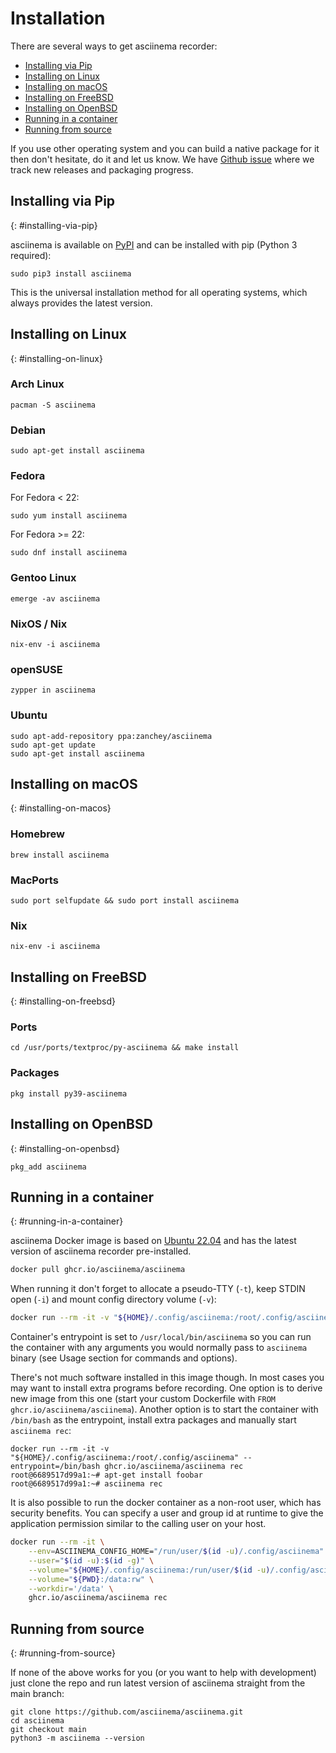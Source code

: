# Installation

There are several ways to get asciinema recorder:

- [Installing via Pip](#installing-via-pip)
- [Installing on Linux](#installing-on-linux)
- [Installing on macOS](#installing-on-macos)
- [Installing on FreeBSD](#installing-on-freebsd)
- [Installing on OpenBSD](#installing-on-openbsd)
- [Running in a container](#running-in-a-container)
- [Running from source](#running-from-source)

If you use other operating system and you can build a native package for it then
don't hesitate, do it and let us know. We have [Github
issue](https://github.com/asciinema/asciinema/issues/116) where we track new
releases and packaging progress.

## Installing via Pip
{: #installing-via-pip}

asciinema is available on [PyPI](https://pypi.python.org/pypi/asciinema) and can
be installed with pip (Python 3 required):

    sudo pip3 install asciinema

This is the universal installation method for all operating systems, which
always provides the latest version.

## Installing on Linux
{: #installing-on-linux}

### Arch Linux

    pacman -S asciinema

### Debian

    sudo apt-get install asciinema

### Fedora

For Fedora < 22:

    sudo yum install asciinema

For Fedora >= 22:

    sudo dnf install asciinema

### Gentoo Linux

    emerge -av asciinema

### NixOS / Nix

    nix-env -i asciinema

### openSUSE

    zypper in asciinema

### Ubuntu

    sudo apt-add-repository ppa:zanchey/asciinema
    sudo apt-get update
    sudo apt-get install asciinema

## Installing on macOS
{: #installing-on-macos}

### Homebrew

    brew install asciinema

### MacPorts

    sudo port selfupdate && sudo port install asciinema

### Nix

    nix-env -i asciinema

## Installing on FreeBSD
{: #installing-on-freebsd}

### Ports

    cd /usr/ports/textproc/py-asciinema && make install

### Packages

    pkg install py39-asciinema

## Installing on OpenBSD
{: #installing-on-openbsd}

    pkg_add asciinema

## Running in a container
{: #running-in-a-container}

asciinema Docker image is based on [Ubuntu
22.04](https://releases.ubuntu.com/22.04/) and has the latest version of
asciinema recorder pre-installed.

```sh
docker pull ghcr.io/asciinema/asciinema
```

When running it don't forget to allocate a pseudo-TTY (`-t`), keep STDIN open
(`-i`) and mount config directory volume (`-v`):

```sh
docker run --rm -it -v "${HOME}/.config/asciinema:/root/.config/asciinema" ghcr.io/asciinema/asciinema rec
```

Container's entrypoint is set to `/usr/local/bin/asciinema` so you can run the
container with any arguments you would normally pass to `asciinema` binary (see
Usage section for commands and options).

There's not much software installed in this image though. In most cases you may
want to install extra programs before recording. One option is to derive new
image from this one (start your custom Dockerfile with `FROM
ghcr.io/asciinema/asciinema`). Another option is to start the container with
`/bin/bash` as the entrypoint, install extra packages and manually start
`asciinema rec`:

```console
docker run --rm -it -v "${HOME}/.config/asciinema:/root/.config/asciinema" --entrypoint=/bin/bash ghcr.io/asciinema/asciinema rec
root@6689517d99a1:~# apt-get install foobar
root@6689517d99a1:~# asciinema rec
```

It is also possible to run the docker container as a non-root user, which has
security benefits. You can specify a user and group id at runtime to give the
application permission similar to the calling user on your host.

```sh
docker run --rm -it \
    --env=ASCIINEMA_CONFIG_HOME="/run/user/$(id -u)/.config/asciinema" \
    --user="$(id -u):$(id -g)" \
    --volume="${HOME}/.config/asciinema:/run/user/$(id -u)/.config/asciinema:rw" \
    --volume="${PWD}:/data:rw" \
    --workdir='/data' \
    ghcr.io/asciinema/asciinema rec
```

## Running from source
{: #running-from-source}

If none of the above works for you (or you want to help with development) just
clone the repo and run latest version of asciinema straight from the main
branch:

    git clone https://github.com/asciinema/asciinema.git
    cd asciinema
    git checkout main
    python3 -m asciinema --version
